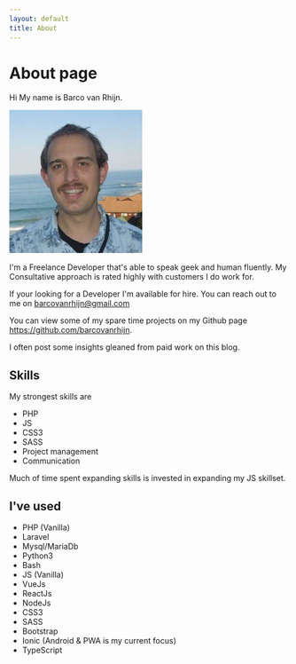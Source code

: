 ```yaml
---
layout: default
title: About
---
```

# About page
Hi My name is Barco van Rhijn. 

![alt profile](assets/images/profile2.jpg)

I'm a Freelance Developer that's able to speak geek and human fluently. My Consultative approach is rated highly with customers I do work for. 

If your looking for a Developer I'm available for hire. You can reach out to me on barcovanrhijn@gmail.com

You can view some of my spare time projects on my Github page https://github.com/barcovanrhijn. 

I often post some insights gleaned from paid work on this blog. 

## Skills
My strongest skills are
- PHP
- JS 
- CSS3
- SASS
- Project management
- Communication

Much of time spent expanding skills is invested in expanding my JS skillset. 

## I've used 
- PHP (Vanilla)
- Laravel
- Mysql/MariaDb
- Python3
- Bash
- JS (Vanilla)
- VueJs 
- ReactJs 
- NodeJs 
- CSS3
- SASS
- Bootstrap
- Ionic (Android & PWA is my current focus)
- TypeScript 






